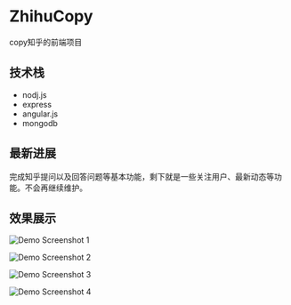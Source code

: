 # ZhihuCopy

copy知乎的前端项目

## 技术栈

- nodj.js
- express
- angular.js
- mongodb


## 最新进展

完成知乎提问以及回答问题等基本功能，剩下就是一些关注用户、最新动态等功能。不会再继续维护。

## 效果展示

![Demo Screenshot 1](https://github.com/threezj/ZhihuCopy/blob/master/art/1.jpg)

![Demo Screenshot 2](https://github.com/threezj/ZhihuCopy/blob/master/art/2.jpg)

![Demo Screenshot 3](https://github.com/threezj/ZhihuCopy/blob/master/art/3.jpg)

![Demo Screenshot 4](https://github.com/threezj/ZhihuCopy/blob/master/art/4.jpg)